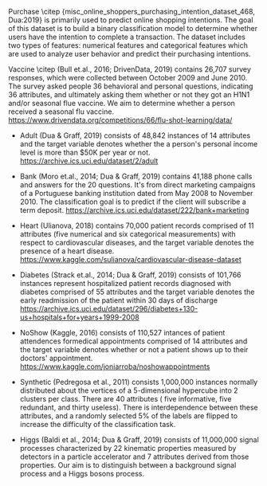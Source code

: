 Purchase \citep {misc_online_shoppers_purchasing_intention_dataset_468, Dua:2019} is primarily used to predict online shopping intentions. The goal of this dataset is to build a binary classification model to determine whether users have the intention to complete a transaction. The dataset includes two types of features: numerical features and categorical features which are used to analyze user behavior and predict their purchasing intentions.

Vaccine \citep (Bull et.al., 2016; DrivenData, 2019) contains 26,707 survey responses, which were collected between October 2009 and June 2010. The survey asked people 36 behavioral and personal questions, indicating 36 attributes, and ultimately asking them whether or not they got an H1N1 and/or seasonal flue vaccine. We aim to determine whether a person received a seasonal flu vaccine.
https://www.drivendata.org/competitions/66/flu-shot-learning/data/

- Adult (Dua & Graff, 2019) consists of 48,842 instances of 14 attributes and the target variable denotes whether the a person's personal income level is more than $50K per year or not.
https://archive.ics.uci.edu/dataset/2/adult

- Bank (Moro et.al., 2014; Dua & Graff, 2019) contains 41,188 phone calls and answers for the 20 questions. It's from direct marketing campaigns of a Portuguese banking institution dated from May 2008 to November 2010. The classification goal is to predict if the client will subscribe a term deposit.
https://archive.ics.uci.edu/dataset/222/bank+marketing

- Heart (Ulianova, 2018) contains 70,000 patient records comprised of 11 attributes (five numerical and six categorical measurements) with respect to cardiovascular diseases, and the target variable denotes the presence of a heart disease.
https://www.kaggle.com/sulianova/cardiovascular-disease-dataset

- Diabetes (Strack et.al., 2014; Dua & Graff, 2019) consists of 101,766 instances represent hospitalized patient records diagnosed with diabetes comprised of 55 attributes and the target variable denotes the early readmission of the patient within 30 days of discharge
https://archive.ics.uci.edu/dataset/296/diabetes+130-us+hospitals+for+years+1999-2008

- NoShow (Kaggle, 2016) consists of 110,527 intances of patient attendences formedical appointments comprised of 14 attributes and the target variable denotes whether or not a patient shows up to their doctors' appointment.
https://www.kaggle.com/joniarroba/noshowappointments

- Synthetic (Pedregosa et al., 2011) consists 1,000,000 instances normally distributed about the vertices of a 5-dimensional hypercube into 2 clusters per class. There are 40 attributes (
  five informative, five redundant, and thirty useless). There is interdependence between these attributes, and a randomly selected 5% of the labels are flipped to increase the difficulty of the classification task.

- Higgs (Baldi et al., 2014; Dua & Graff, 2019) consists of 11,000,000 signal processes characterized by 22 kinematic properties measured by detectors in a particle accelerator and 7 attributes derived from those properties. Our aim is to distinguish between a background signal process and a Higgs bosons process.

